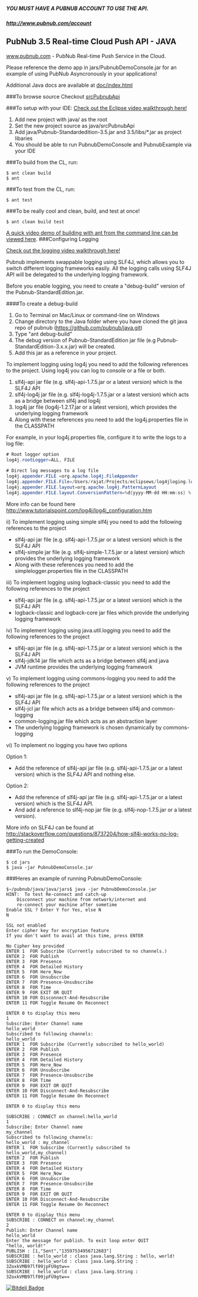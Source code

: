 ##### YOU MUST HAVE A PUBNUB ACCOUNT TO USE THE API.
##### http://www.pubnub.com/account

## PubNub 3.5 Real-time Cloud Push API - JAVA

www.pubnub.com - PubNub Real-time Push Service in the Cloud. 

Please reference the demo app in jars/PubnubDemoConsole.jar for an example of using PubNub
Asyncronously in your applications!

Additional Java docs are available at [doc/index.html](doc/index.html)

###To browse source
Checkout [srcPubnubApi](/java/srcPubnubApi)

###To setup with your IDE:
[Check out the Eclipse video walkthrough here!](https://vimeo.com/69587309)

1. Add new project with java/ as the root
2. Set the new project source as java/srcPubnubApi
3. Add java/Pubnub-Standardedition-3.5.jar and 3.5/libs/*.jar as project libaries
4. You should be able to run PubnubDemoConsole and PubnubExample via your IDE

###To build from the CL, run:
```
$ ant clean build
$ ant
```

###To test from the CL, run:
```
$ ant test
```

###To be really cool and clean, build, and test at once!
```
$ ant clean build test
```

[A quick video demo of building with ant from the command line can be viewed here](https://vimeo.com/76488749).
###Configuring Logging

[Check out the logging video walkthrough here!](https://vimeo.com/71309975)

Pubnub implements swappable logging using SLF4J, which allows you to switch different logging frameworks easily. All the logging calls using SLF4J API will be delegated to the underlying logging framework.

Before you enable logging, you need to create a "debug-build" version of the Pubnub-StandardEdition.jar.

####To create a debug-build

1. Go to Terminal on Mac/Linux or command-line on Windows
2. Change directory to the Java folder where you have cloned the git java repo of pubnub (https://github.com/pubnub/java.git)
3. Type "ant debug-build"
4. The debug version of Pubnub-StandardEdition jar file (e.g Pubnub-StandardEdition-3.x.x.jar) will be created.
5. Add this jar as a reference in your project.

To implement logging using log4j you need to add the following references to the project. Using log4j you can log to console or a file or both.

1. slf4j-api jar file (e.g. slf4j-api-1.7.5.jar or a latest version) which is the SLF4J API
2. slf4j-log4j jar file (e.g. slf4j-log4j-1.7.5.jar or a latest version) which acts as a bridge between slf4j and log4j
3. log4j jar file (log4j-1.2.17.jar or a latest version), which provides the underlying logging framework
4. Along with these references you need to add the log4j.properties file in the CLASSPATH

For example, in your log4j.properties file, configure it to write the logs to a log file:
```java
# Root logger option
log4j.rootLogger=ALL, FILE
 
# Direct log messages to a log file
log4j.appender.FILE =org.apache.log4j.FileAppender
log4j.appender.FILE.File=/Users/rajat/Projects/eclipsews/log4jloging.log
log4j.appender.FILE.layout=org.apache.log4j.PatternLayout
log4j.appender.FILE.layout.ConversionPattern=%d{yyyy-MM-dd HH:mm:ss} %-5p %c{1}:%L - %m%n
```

More info can be found here http://www.tutorialspoint.com/log4j/log4j_configuration.htm


ii) To implement logging using simple slf4j you need to add the following references to the project
- slf4j-api jar file (e.g. slf4j-api-1.7.5.jar or a latest version) which is the SLF4J API
- slf4j-simple jar file (e.g. slf4j-simple-1.7.5.jar or a latest version) which provides the underlying logging framework
- Along with these references you need to add the simplelogger.properties file in the CLASSPATH

iii) To implement logging using logback-classic you need to add the following references to the project
- slf4j-api jar file (e.g. slf4j-api-1.7.5.jar or a latest version) which is the SLF4J API
- logback-classic and logback-core jar files which provide the underlying logging framework

iv) To implement logging using java.util.logging you need to add the following references to the project
- slf4j-api jar file (e.g. slf4j-api-1.7.5.jar or a latest version) which is the SLF4J API
- slf4j-jdk14 jar file which acts as a bridge between slf4j and java
- JVM runtime provides the underlying logging framework

v) To implement logging using commons-logging you need to add the following references to the project
- slf4j-api jar file (e.g. slf4j-api-1.7.5.jar or a latest version) which is the SLF4J API
- slf4j-jcl jar file which acts as a bridge between slf4j and common-logging
- common-logging.jar file which acts as an abstraction layer
- The underlying logging framework is chosen dynamically by commons-logging

vi) To implement no logging you have two options

Option 1:
- Add the reference of slf4j-api jar file (e.g. slf4j-api-1.7.5.jar or a latest version) which is the SLF4J API and nothing else.

Option 2:
- Add the reference of slf4j-api jar file (e.g. slf4j-api-1.7.5.jar or a latest version) which is the SLF4J API.
- And add a reference to slf4j-nop jar file (e.g. slf4j-nop-1.7.5.jar or a latest version).


More info on SLF4J can be found at http://stackoverflow.com/questions/8737204/how-slf4j-works-no-log-getting-created

###To run the DemoConsole:
```
$ cd jars
$ java -jar PubnubDemoConsole.jar
```

###Heres an example of running PubnubDemoConsole:

```
$~/pubnub/java/java/jars$ java -jar PubnubDemoConsole.jar 
HINT:  To test Re-connect and catch-up
	Disconnect your machine from network/internet and
	re-connect your machine after sometime
Enable SSL ? Enter Y for Yes, else N
N

SSL not enabled
Enter cipher key for encryption feature
If you don't want to avail at this time, press ENTER

No Cipher key provided
ENTER 1  FOR Subscribe (Currently subscribed to no channels.)
ENTER 2  FOR Publish
ENTER 3  FOR Presence
ENTER 4  FOR Detailed History
ENTER 5  FOR Here_Now
ENTER 6  FOR Unsubscribe
ENTER 7  FOR Presence-Unsubscribe
ENTER 8  FOR Time
ENTER 9  FOR EXIT OR QUIT
ENTER 10 FOR Disconnect-And-Resubscribe
ENTER 11 FOR Toggle Resume On Reconnect

ENTER 0 to display this menu
1
Subscribe: Enter Channel name
hello_world
Subscribed to following channels: 
hello_world
ENTER 1  FOR Subscribe (Currently subscribed to hello_world)
ENTER 2  FOR Publish
ENTER 3  FOR Presence
ENTER 4  FOR Detailed History
ENTER 5  FOR Here_Now
ENTER 6  FOR Unsubscribe
ENTER 7  FOR Presence-Unsubscribe
ENTER 8  FOR Time
ENTER 9  FOR EXIT OR QUIT
ENTER 10 FOR Disconnect-And-Resubscribe
ENTER 11 FOR Toggle Resume On Reconnect

ENTER 0 to display this menu

SUBSCRIBE : CONNECT on channel:hello_world
1
Subscribe: Enter Channel name
my_channel
Subscribed to following channels: 
hello_world : my_channel
ENTER 1  FOR Subscribe (Currently subscribed to hello_world,my_channel)
ENTER 2  FOR Publish
ENTER 3  FOR Presence
ENTER 4  FOR Detailed History
ENTER 5  FOR Here_Now
ENTER 6  FOR Unsubscribe
ENTER 7  FOR Presence-Unsubscribe
ENTER 8  FOR Time
ENTER 9  FOR EXIT OR QUIT
ENTER 10 FOR Disconnect-And-Resubscribe
ENTER 11 FOR Toggle Resume On Reconnect

ENTER 0 to display this menu
SUBSCRIBE : CONNECT on channel:my_channel
2
Publish: Enter Channel name
hello_world
Enter the message for publish. To exit loop enter QUIT
"hello, world!"
PUBLISH : [1,"Sent","13597534956712683"]
SUBSCRIBE : hello_world : class java.lang.String : hello, world!
SUBSCRIBE : hello_world : class java.lang.String : 3ZoxkVMB97lf09jpFU9gtw==
SUBSCRIBE : hello_world : class java.lang.String : 3ZoxkVMB97lf09jpFU9gtw==
```
[![Bitdeli Badge](https://d2weczhvl823v0.cloudfront.net/pubnub/java/trend.png)](https://bitdeli.com/free "Bitdeli Badge")
